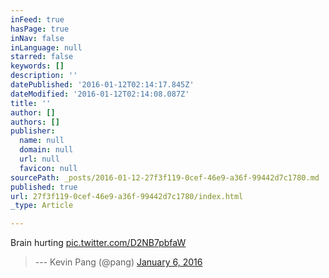 ```yaml
---
inFeed: true
hasPage: true
inNav: false
inLanguage: null
starred: false
keywords: []
description: ''
datePublished: '2016-01-12T02:14:17.845Z'
dateModified: '2016-01-12T02:14:08.087Z'
title: ''
author: []
authors: []
publisher:
  name: null
  domain: null
  url: null
  favicon: null
sourcePath: _posts/2016-01-12-27f3f119-0cef-46e9-a36f-99442d7c1780.md
published: true
url: 27f3f119-0cef-46e9-a36f-99442d7c1780/index.html
_type: Article

---
```

Brain hurting [pic.twitter.com/D2NB7pbfaW][0]

> --- Kevin Pang (@pang) [January 6, 2016][1]



[0]: https://t.co/D2NB7pbfaW
[1]: https://twitter.com/pang/status/684840078561128448